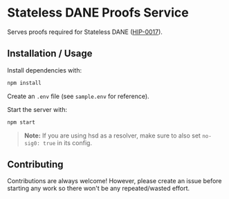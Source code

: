 # Stateless DANE Proofs Service

Serves proofs required for Stateless DANE ([HIP-0017](https://hsd-dev.org/HIPs/proposals/0017/)).

## Installation / Usage

Install dependencies with:

```sh
npm install
```

Create an `.env` file (see `sample.env` for reference).

Start the server with:

```sh
npm start
```

> **Note:** If you are using hsd as a resolver, make sure to also set `no-sig0: true` in its config.

## Contributing

Contributions are always welcome! However, please create an issue before starting any work so there won't be any repeated/wasted effort.
